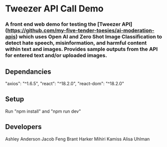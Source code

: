 # Tweezer API Call Demo

### A front end web demo for testing the [Tweezer API] (https://github.com/my-five-tender-toesies/ai-moderation-apis) which uses Open AI and Zero Shot Image Classification to detect hate speech, misinformation, and harmful content within text and images. Provides sample outputs from the API for entered text and/or uploaded images.

## Dependancies
"axios": "^1.6.5",
"react": "^18.2.0",
"react-dom": "^18.2.0"

## Setup
Run "npm install" and "npm run dev"

## Developers
Ashley Anderson
Jacob Feng
Brant Harker
Mihiri Kamiss
Alisa Uhlman
